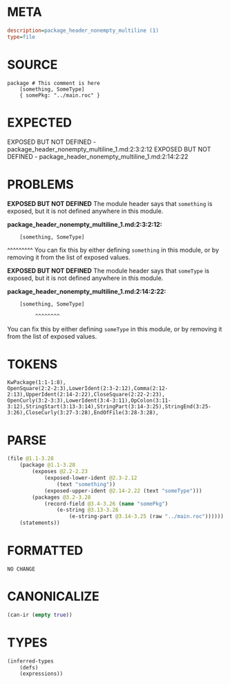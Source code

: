 # META
~~~ini
description=package_header_nonempty_multiline (1)
type=file
~~~
# SOURCE
~~~roc
package # This comment is here
	[something, SomeType]
	{ somePkg: "../main.roc" }
~~~
# EXPECTED
EXPOSED BUT NOT DEFINED - package_header_nonempty_multiline_1.md:2:3:2:12
EXPOSED BUT NOT DEFINED - package_header_nonempty_multiline_1.md:2:14:2:22
# PROBLEMS
**EXPOSED BUT NOT DEFINED**
The module header says that `something` is exposed, but it is not defined anywhere in this module.

**package_header_nonempty_multiline_1.md:2:3:2:12:**
```roc
	[something, SomeType]
```
  ^^^^^^^^^
You can fix this by either defining `something` in this module, or by removing it from the list of exposed values.

**EXPOSED BUT NOT DEFINED**
The module header says that `someType` is exposed, but it is not defined anywhere in this module.

**package_header_nonempty_multiline_1.md:2:14:2:22:**
```roc
	[something, SomeType]
```
             ^^^^^^^^
You can fix this by either defining `someType` in this module, or by removing it from the list of exposed values.

# TOKENS
~~~zig
KwPackage(1:1-1:8),
OpenSquare(2:2-2:3),LowerIdent(2:3-2:12),Comma(2:12-2:13),UpperIdent(2:14-2:22),CloseSquare(2:22-2:23),
OpenCurly(3:2-3:3),LowerIdent(3:4-3:11),OpColon(3:11-3:12),StringStart(3:13-3:14),StringPart(3:14-3:25),StringEnd(3:25-3:26),CloseCurly(3:27-3:28),EndOfFile(3:28-3:28),
~~~
# PARSE
~~~clojure
(file @1.1-3.28
	(package @1.1-3.28
		(exposes @2.2-2.23
			(exposed-lower-ident @2.3-2.12
				(text "something"))
			(exposed-upper-ident @2.14-2.22 (text "someType")))
		(packages @3.2-3.28
			(record-field @3.4-3.26 (name "somePkg")
				(e-string @3.13-3.26
					(e-string-part @3.14-3.25 (raw "../main.roc"))))))
	(statements))
~~~
# FORMATTED
~~~roc
NO CHANGE
~~~
# CANONICALIZE
~~~clojure
(can-ir (empty true))
~~~
# TYPES
~~~clojure
(inferred-types
	(defs)
	(expressions))
~~~
